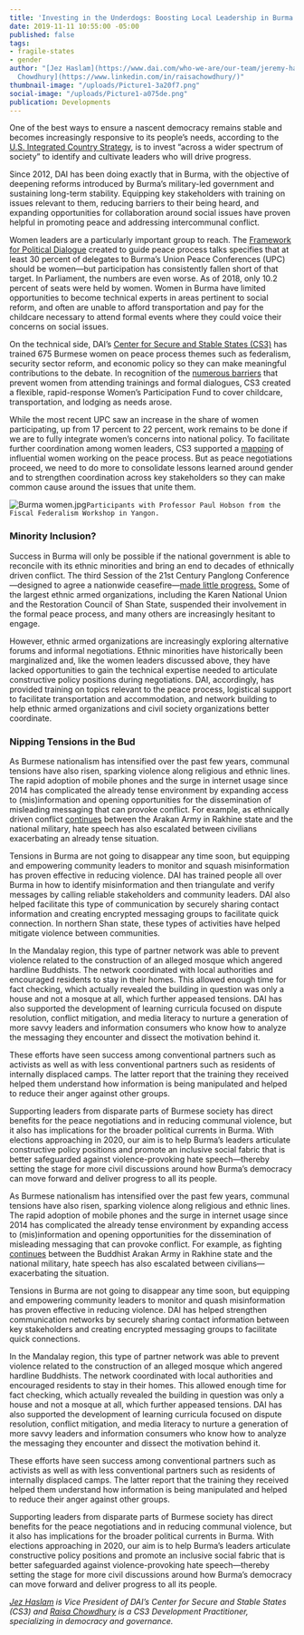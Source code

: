 ```yaml
---
title: 'Investing in the Underdogs: Boosting Local Leadership in Burma'
date: 2019-11-11 10:55:00 -05:00
published: false
tags:
- fragile-states
- gender
author: "[Jez Haslam](https://www.dai.com/who-we-are/our-team/jeremy-haslam) and [Raisa
  Chowdhury](https://www.linkedin.com/in/raisachowdhury/)"
thumbnail-image: "/uploads/Picture1-3a20f7.png"
social-image: "/uploads/Picture1-a075de.png"
publication: Developments
---
```


One of the best ways to ensure a nascent democracy remains stable and becomes increasingly responsive to its people’s needs, according to the [U.S. Integrated Country Strategy](https://www.state.gov/state-gov-website-modernization/), is to invest “across a wider spectrum of society” to identify and cultivate leaders who will drive progress.





Since 2012, DAI has been doing exactly that in Burma, with the objective of deepening reforms introduced by Burma’s military-led government and sustaining long-term stability. Equipping key stakeholders with training on issues relevant to them, reducing barriers to their being heard, and expanding opportunities for collaboration around social issues have proven helpful in promoting peace and addressing intercommunal conflict.  

Women leaders are a particularly important group to reach. The [Framework for Political Dialogue](http://www.eprpinformation.org/files/recent-events/the-framework-for-political-dialogue-unofficial-translation--22dec2015--eng.pdf) created to guide peace process talks specifies that at least 30 percent of delegates to Burma’s Union Peace Conferences (UPC) should be women—but participation has consistently fallen short of that target. In Parliament, the numbers are even worse. As of 2018, only 10.2 percent of seats were held by women. Women in Burma have limited opportunities to become technical experts in areas pertinent to social reform, and often are unable to afford transportation and pay for the childcare necessary to attend formal events where they could voice their concerns on social issues. 

On the technical side, DAI’s [Center for Secure and Stable States (CS3)](https://www.dai.com/our-work/solutions/fragile-states) has trained 675 Burmese women on peace process themes such as federalism, security sector reform, and economic policy so they can make meaningful contributions to the debate. In recognition of the [numerous barriers](https://www.peacewomen.org/sites/default/files/SG_Report_WPS_2018.pdf) that prevent women from attending trainings and formal dialogues, CS3 created a flexible, rapid-response Women’s Participation Fund to cover childcare, transportation, and lodging as needs arose.

While the most recent UPC saw an increase in the share of women participating, up from 17 percent to 22 percent, work remains to be done if we are to fully integrate women’s concerns into national policy. To facilitate further coordination among women leaders, CS3 supported a [mapping](https://ispmyanmarpeacedesk.com/actors/women-contributing-to-peace/) of influential women working on the peace process. But as peace negotiations proceed, we need to do more to consolidate lessons learned around gender and to strengthen coordination across key stakeholders so they can make common cause around the issues that unite them. 

![Burma women.jpg](/uploads/Burma%20women.jpg)`Participants with Professor Paul Hobson from the Fiscal Federalism Workshop in Yangon.`

### Minority Inclusion?

Success in Burma will only be possible if the national government is able to reconcile with its ethnic minorities and bring an end to decades of ethnically driven conflict. The third Session of the 21st Century Panglong Conference—designed to agree a nationwide ceasefire—[made little progress.](https://fas.org/sgp/crs/row/IF11068.pdf) Some of the largest ethnic armed organizations, including the Karen National Union and the Restoration Council of Shan State, suspended their involvement in the formal peace process, and many others are increasingly hesitant to engage.  

However, ethnic armed organizations are increasingly exploring alternative forums and informal negotiations. Ethnic minorities have historically been marginalized and, like the women leaders discussed above, they have lacked opportunities to gain the technical expertise needed to articulate constructive policy positions during negotiations. DAI, accordingly, has provided training on topics relevant to the peace process, logistical support to facilitate transportation and accommodation, and network building to help ethnic armed organizations and civil society organizations better coordinate. 

### Nipping Tensions in the Bud

As Burmese nationalism has intensified over the past few years, communal tensions have also risen, sparking violence along religious and ethnic lines. The rapid adoption of mobile phones and the surge in internet usage since 2014 has complicated the already tense environment by expanding access to (mis)information and opening opportunities for the dissemination of misleading messaging that can provoke conflict. For example, as ethnically driven conflict [continues](https://www.nytimes.com/2019/03/02/world/asia/myanmars-rakhine-buddhsts-rohingya.html) between the Arakan Army in Rakhine state and the national military, hate speech has also escalated between civilians exacerbating an already tense situation.

Tensions in Burma are not going to disappear any time soon, but equipping and empowering community leaders to monitor and squash misinformation has proven effective in reducing violence. DAI has trained people all over Burma in how to identify misinformation and then triangulate and verify messages by calling reliable stakeholders and community leaders. DAI also helped facilitate this type of communication by securely sharing contact information and creating encrypted messaging groups to facilitate quick connection. In northern Shan state, these types of activities have helped mitigate violence between communities.

In the Mandalay region, this type of partner network was able to prevent violence related to the construction of an alleged mosque which angered hardline Buddhists. The network coordinated with local authorities and encouraged residents to stay in their homes. This allowed enough time for fact checking, which actually revealed the building in question was only a house and not a mosque at all, which further appeased tensions. DAI has also supported the development of learning curricula focused on dispute resolution, conflict mitigation, and media literacy to nurture a generation of more savvy leaders and information consumers who know how to analyze the messaging they encounter and dissect the motivation behind it.

These efforts have seen success among conventional partners such as activists as well as with less conventional partners such as residents of internally displaced camps. The latter report that the training they received helped them understand how information is being manipulated and helped to reduce their anger against other groups.

Supporting leaders from disparate parts of Burmese society has direct benefits for the peace negotiations and in reducing communal violence, but it also has implications for the broader political currents in Burma. With elections approaching in 2020, our aim is to help Burma’s leaders articulate constructive policy positions and promote an inclusive social fabric that is better safeguarded against violence-provoking hate speech—thereby setting the stage for more civil discussions around how Burma’s democracy can move forward and deliver progress to all its people.






As Burmese nationalism has intensified over the past few years, communal tensions have also risen, sparking violence along religious and ethnic lines. The rapid adoption of mobile phones and the surge in internet usage since 2014 has complicated the already tense environment by expanding access to (mis)information and opening opportunities for the dissemination of misleading messaging that can provoke conflict. For example, as fighting [continues](https://www.nytimes.com/2019/03/02/world/asia/myanmars-rakhine-buddhsts-rohingya.html) between the Buddhist Arakan Army in Rakhine state and the national military, hate speech has also escalated between civilians—exacerbating the situation.

Tensions in Burma are not going to disappear any time soon, but equipping and empowering community leaders to monitor and quash misinformation has proven effective in reducing violence. DAI has helped strengthen communication networks by securely sharing contact information between key stakeholders and creating encrypted messaging groups to facilitate quick connections. 

In the Mandalay region, this type of partner network was able to prevent violence related to the construction of an alleged mosque which angered hardline Buddhists. The network coordinated with local authorities and encouraged residents to stay in their homes. This allowed enough time for fact checking, which actually revealed the building in question was only a house and not a mosque at all, which further appeased tensions. DAI has also supported the development of learning curricula focused on dispute resolution, conflict mitigation, and media literacy to nurture a generation of more savvy leaders and information consumers who know how to analyze the messaging they encounter and dissect the motivation behind it. 

These efforts have seen success among conventional partners such as activists as well as with less conventional partners such as residents of internally displaced camps. The latter report that the training they received helped them understand how information is being manipulated and helped to reduce their anger against other groups. 

Supporting leaders from disparate parts of Burmese society has direct benefits for the peace negotiations and in reducing communal violence, but it also has implications for the broader political currents in Burma. With elections approaching in 2020, our aim is to help Burma’s leaders articulate constructive policy positions and promote an inclusive social fabric that is better safeguarded against violence-provoking hate speech—thereby setting the stage for more civil discussions around how Burma’s democracy can move forward and deliver progress to all its people. 

*[Jez Haslam](https://www.dai.com/who-we-are/our-team/jeremy-haslam) is Vice President of DAI’s Center for Secure and Stable States (CS3) and [Raisa Chowdhury](https://www.linkedin.com/in/raisachowdhury/) is a CS3 Development Practitioner, specializing in democracy and governance.*